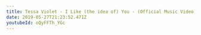 ```yaml
---
title: Tessa Violet - I Like (the idea of) You - (Official Music Video)
date: 2019-05-27T21:23:52.471Z
youtubeId: oQyFFTh_YGc
---
```

